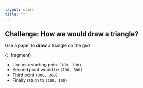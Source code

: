 ```yaml
---
layout: slide
title: ""
---
```


## Challenge: How we would draw a triangle?

Use a paper to **draw** a triangle on the grid

{: .fragment}
- Use as a starting point `(100, 100)`
- Second point would be `(100, 300)`
- Third point `(300, 300)`
- Finally return to `(100, 100)`
